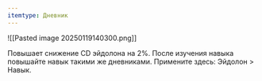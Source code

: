 ```yaml
---
itemtype: Дневник
---
```

![[Pasted image 20250119140300.png]]

Повышает снижение CD эйдолона на 2%.
После изучения навыка повышайте навык такими же дневниками.
Примените здесь: Эйдолон > Навык. 
